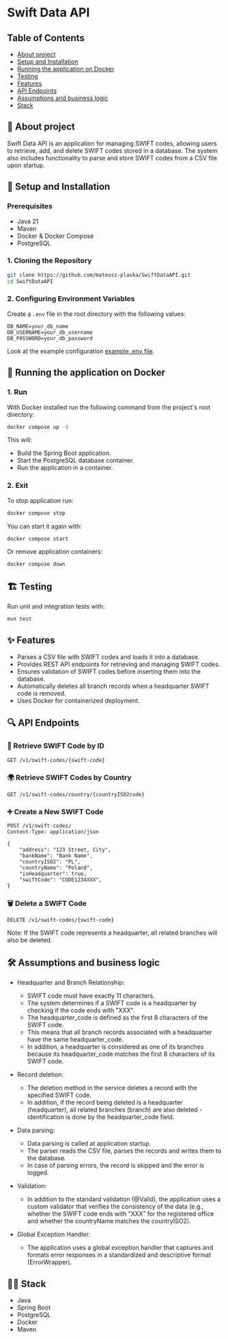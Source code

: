 # Swift Data API

## Table of Contents
- [About project](#about-project)
- [Setup and Installation](#setup-and-installation)
- [Running the application on Docker](#running-the-application-on-docker)
- [Testing](#testing)
- [Features](#features)
- [API Endpoints](#api-endpoints)
- [Assumptions and business logic](#assumptions-and-business-logic)
- [Stack](#stack)


## 📌 About project
Swift Data API is an application for managing SWIFT codes, allowing users to retrieve, add, and delete SWIFT codes stored in a database. The system also includes functionality to parse and store 
SWIFT codes from a CSV file upon startup.


## 🚀 Setup and Installation
### Prerequisites
- Java 21
- Maven
- Docker & Docker Compose
- PostgreSQL

### 1. Cloning the Repository
```sh
git clone https://github.com/mateusz-plaska/SwiftDataAPI.git
cd SwiftDataAPI
```

### 2. Configuring Environment Variables
Create a `.env` file in the root directory with the following values:
```
DB_NAME=your_db_name
DB_USERNAME=your_db_username
DB_PASSWORD=your_db_password
```
Look at the example configuration [example .env file](.env.example).


## 🏃 Running the application on Docker

### 1. Run
With Docker installed run the following command from the project's root directory:
```sh
docker compose up -d
```
This will:
- Build the Spring Boot application.
- Start the PostgreSQL database container.
- Run the application in a container.

### 2. Exit

To stop application run:
```sh
docker compose stop
```

You can start it again with:
```sh
docker compose start
```

Or remove application containers:
```sh
docker compose down
```

## 🏗️ Testing
Run unit and integration tests with:
```sh
mvn test
```

## ✨ Features
- Parses a CSV file with SWIFT codes and loads it into a database.
- Provides REST API endpoints for retrieving and managing SWIFT codes.
- Ensures validation of SWIFT codes before inserting them into the database.
- Automatically deletes all branch records when a headquarter SWIFT code is removed.
- Uses Docker for containerized deployment.


## 🔍 API Endpoints
### 📖 Retrieve SWIFT Code by ID
```http
GET /v1/swift-codes/{swift-code}
```

### 🌍 Retrieve SWIFT Codes by Country
```http
GET /v1/swift-codes/country/{countryISO2code}
```

### ➕ Create a New SWIFT Code
```http
POST /v1/swift-codes/
Content-Type: application/json

{
    "address": "123 Street, City",
    "bankName": "Bank Name",
    "countryISO2": "PL",
    "countryName": "Poland",
    "isHeadquarter": true,
    "swiftCode": "CODE1234XXX",
}

```

### 🗑️ Delete a SWIFT Code
```http
DELETE /v1/swift-codes/{swift-code}
```
Note: If the SWIFT code represents a headquarter, all related branches will also be deleted.
  

## 🛠️ Assumptions and business logic
- Headquarter and Branch Relationship:
  - SWIFT code must have exactly 11 characters.
  - The system determines if a SWIFT code is a headquarter by checking if the code ends with "XXX".
  - The headquarter_code is defined as the first 8 characters of the SWIFT code.
  - This means that all branch records associated with a headquarter have the same headquarter_code.
  - In addition, a headquarter is considered as one of its branches because its headquarter_code matches the first 8 characters of its SWIFT code.  

- Record deletion:
  - The deletion method in the service deletes a record with the specified SWIFT code.
  - In addition, if the record being deleted is a headquarter (headquarter), all related branches (branch) are also deleted - identification is done by the headquarter_code field.

- Data parsing:
  - Data parsing is called at application startup.
  - The parser reads the CSV file, parses the records and writes them to the database.
  - In case of parsing errors, the record is skipped and the error is logged.

- Validation:
  - In addition to the standard validation (@Valid), the application uses a custom validator that verifies the consistency of the data (e.g., whether the SWIFT code ends with “XXX” for the registered
    office and whether the countryName matches the countryISO2).

- Global Exception Handler:
  - The application uses a global exception handler that captures and formats error responses in a standardized and descriptive format (ErrorWrapper).

## 👨‍💻 Stack
- Java
- Spring Boot
- PostgreSQL
- Docker
- Maven


